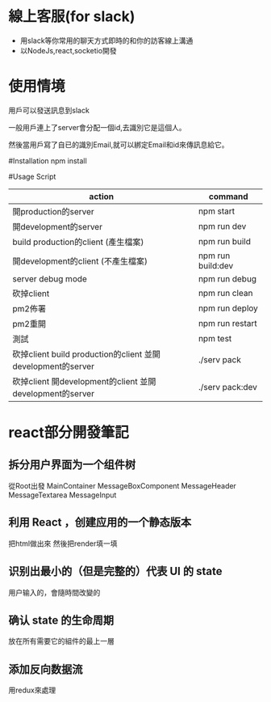 # 線上客服(for slack)
- 用slack等你常用的聊天方式即時的和你的訪客線上溝通
- 以NodeJs,react,socketio開發

# 使用情境
用戶可以發送訊息到slack

一般用戶連上了server會分配一個id,去識別它是這個人。

然後當用戶寫了自已的識別Email,就可以綁定Email和id來傳訊息給它。

#Installation
npm install

#Usage Script

action                              |command
------------------------------------|-------
開production的server                |npm start
開development的server               |npm run dev
build production的client (產生檔案)  |npm run build
開development的client (不產生檔案)   |npm  run build:dev
server debug mode                   |npm run debug
砍掉client                          |npm run clean
pm2佈署                             |npm run deploy
pm2重開                             |npm run restart
測試                                |npm test
砍掉client build production的client 並開development的server         |./serv pack
砍掉client 開development的client 並開development的server            |./serv pack:dev

# react部分開發筆記
## 拆分用户界面为一个组件树

從Root出發
MainContainer
MessageBoxComponent
  MessageHeader
  MessageTextarea
  MessageInput

## 利用 React ，创建应用的一个静态版本
把html做出來
然後把render填一填

## 识别出最小的（但是完整的）代表 UI 的 state
用户输入的，會隨時間改變的

## 确认 state 的生命周期
放在所有需要它的組件的最上一層

## 添加反向数据流
用redux來處理





